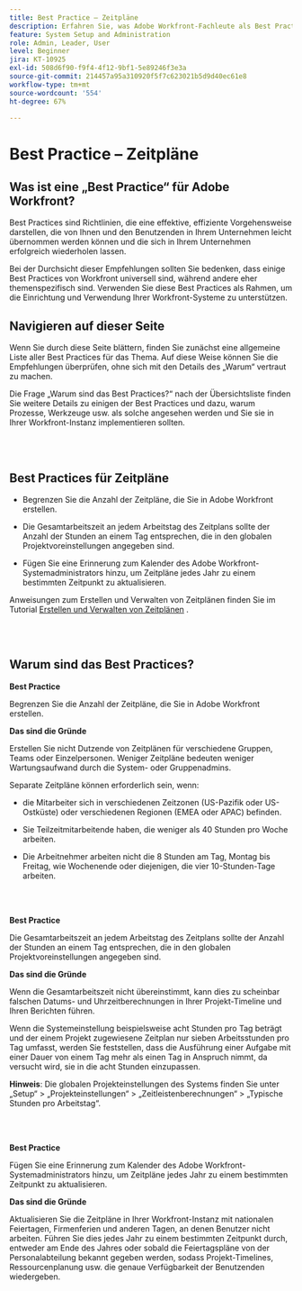 ```yaml
---
title: Best Practice – Zeitpläne
description: Erfahren Sie, was Adobe Workfront-Fachleute als Best Practices für das Einrichten, Verwalten und Verwenden von Workfront-Zeitplänen empfehlen.
feature: System Setup and Administration
role: Admin, Leader, User
level: Beginner
jira: KT-10925
exl-id: 508d6f90-f9f4-4f12-9bf1-5e89246f3e3a
source-git-commit: 214457a95a310920f5f7c623021b5d9d40ec61e8
workflow-type: tm+mt
source-wordcount: '554'
ht-degree: 67%

---
```


# Best Practice – Zeitpläne

## Was ist eine „Best Practice“ für Adobe Workfront?

Best Practices sind Richtlinien, die eine effektive, effiziente Vorgehensweise darstellen, die von Ihnen und den Benutzenden in Ihrem Unternehmen leicht übernommen werden können und die sich in Ihrem Unternehmen erfolgreich wiederholen lassen.

Bei der Durchsicht dieser Empfehlungen sollten Sie bedenken, dass einige Best Practices von Workfront universell sind, während andere eher themenspezifisch sind. Verwenden Sie diese Best Practices als Rahmen, um die Einrichtung und Verwendung Ihrer Workfront-Systeme zu unterstützen.

## Navigieren auf dieser Seite

Wenn Sie durch diese Seite blättern, finden Sie zunächst eine allgemeine Liste aller Best Practices für das Thema. Auf diese Weise können Sie die Empfehlungen überprüfen, ohne sich mit den Details des „Warum“ vertraut zu machen.

Die Frage „Warum sind das Best Practices?“ nach der Übersichtsliste finden Sie weitere Details zu einigen der Best Practices und dazu, warum Prozesse, Werkzeuge usw. als solche angesehen werden und Sie sie in Ihrer Workfront-Instanz implementieren sollten.

</br>
</br>

## Best Practices für Zeitpläne

* Begrenzen Sie die Anzahl der Zeitpläne, die Sie in Adobe Workfront erstellen.

* Die Gesamtarbeitszeit an jedem Arbeitstag des Zeitplans sollte der Anzahl der Stunden an einem Tag entsprechen, die in den globalen Projektvoreinstellungen angegeben sind.

* Fügen Sie eine Erinnerung zum Kalender des Adobe Workfront-Systemadministrators hinzu, um Zeitpläne jedes Jahr zu einem bestimmten Zeitpunkt zu aktualisieren.


Anweisungen zum Erstellen und Verwalten von Zeitplänen finden Sie im Tutorial [Erstellen und Verwalten von Zeitplänen](/help/administration-and-setup/configure-system-defaults/create-and-manage-schedules.md) .

</br>
</br>

## Warum sind das Best Practices?

**Best Practice**

Begrenzen Sie die Anzahl der Zeitpläne, die Sie in Adobe Workfront erstellen.



**Das sind die Gründe**

Erstellen Sie nicht Dutzende von Zeitplänen für verschiedene Gruppen, Teams oder Einzelpersonen. Weniger Zeitpläne bedeuten weniger Wartungsaufwand durch die System- oder Gruppenadmins.



Separate Zeitpläne können erforderlich sein, wenn:

* die Mitarbeiter sich in verschiedenen Zeitzonen (US-Pazifik oder US-Ostküste) oder verschiedenen Regionen (EMEA oder APAC) befinden.

* Sie Teilzeitmitarbeitende haben, die weniger als 40 Stunden pro Woche arbeiten.

* Die Arbeitnehmer arbeiten nicht die 8 Stunden am Tag, Montag bis Freitag, wie Wochenende oder diejenigen, die vier 10-Stunden-Tage arbeiten.

</br>
</br>

**Best Practice**

Die Gesamtarbeitszeit an jedem Arbeitstag des Zeitplans sollte der Anzahl der Stunden an einem Tag entsprechen, die in den globalen Projektvoreinstellungen angegeben sind.



**Das sind die Gründe**

Wenn die Gesamtarbeitszeit nicht übereinstimmt, kann dies zu scheinbar falschen Datums- und Uhrzeitberechnungen in Ihrer Projekt-Timeline und Ihren Berichten führen.

Wenn die Systemeinstellung beispielsweise acht Stunden pro Tag beträgt und der einem Projekt zugewiesene Zeitplan nur sieben Arbeitsstunden pro Tag umfasst, werden Sie feststellen, dass die Ausführung einer Aufgabe mit einer Dauer von einem Tag mehr als einen Tag in Anspruch nimmt, da versucht wird, sie in die acht Stunden einzupassen.

**Hinweis**: Die globalen Projekteinstellungen des Systems finden Sie unter „Setup“ > „Projekteinstellungen“ > „Zeitleistenberechnungen“ > „Typische Stunden pro Arbeitstag“.

</br>
</br>


**Best Practice**

Fügen Sie eine Erinnerung zum Kalender des Adobe Workfront-Systemadministrators hinzu, um Zeitpläne jedes Jahr zu einem bestimmten Zeitpunkt zu aktualisieren.

**Das sind die Gründe**

Aktualisieren Sie die Zeitpläne in Ihrer Workfront-Instanz mit nationalen Feiertagen, Firmenferien und anderen Tagen, an denen Benutzer nicht arbeiten. Führen Sie dies jedes Jahr zu einem bestimmten Zeitpunkt durch, entweder am Ende des Jahres oder sobald die Feiertagspläne von der Personalabteilung bekannt gegeben werden, sodass Projekt-Timelines, Ressourcenplanung usw. die genaue Verfügbarkeit der Benutzenden wiedergeben.
